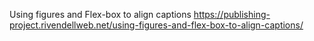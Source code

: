 
Using figures and Flex-box to align captions
https://publishing-project.rivendellweb.net/using-figures-and-flex-box-to-align-captions/

